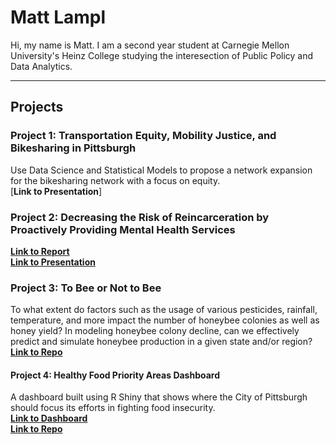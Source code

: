 # Matt Lampl

Hi, my name is Matt. I am a second year student at Carnegie Mellon University's Heinz College studying the interesection of Public Policy and Data Analytics.

---
## Projects

### Project 1: Transportation Equity, Mobility Justice, and Bikesharing in Pittsburgh
Use Data Science and Statistical Models to propose a network expansion for the bikesharing network with a focus on equity.  
[**Link to Presentation**]

### Project 2: Decreasing the Risk of Reincarceration by Proactively Providing Mental Health Services
[**Link to Report**]()  
[**Link to Presentation**]()

### Project 3: To Bee or Not to Bee
To what extent do factors such as the usage of various pesticides, rainfall, temperature, and more impact the number of honeybee colonies as well as honey yield? In modeling honeybee colony decline, can we effectively predict and simulate honeybee production in a given state and/or region?  
[**Link to Repo**](https://github.com/mattlampl/bees_knees)

#### Project 4: Healthy Food Priority Areas Dashboard
A dashboard built using R Shiny that shows where the City of Pittsburgh should focus its efforts in fighting food insecurity.  
[**Link to Dashboard**](https://mattlampl.shinyapps.io/PGH-HFPA-Dashboard/)  
[**Link to Repo**](https://github.com/mattlampl/Heatlhy-Food-Priority-Areas-Dashboard)
